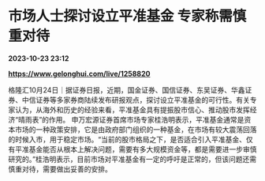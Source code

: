# 市场人士探讨设立平准基金 专家称需慎重对待

**2023-10-23 23:12**

**https://www.gelonghui.com/live/1258820**

格隆汇10月24日｜据证券日报，近期，国金证券、国信证券、东吴证券、华鑫证券、中信证券等多家券商陆续发布研报观点，探讨设立平准基金的可行性。有关专家认为，从海外和历史的经验来看，平准基金具有提振股市信心、推动股市发挥经济“晴雨表”的作用。 申万宏源证券首席市场专家桂浩明表示，平准基金通常是资本市场的一种政策安排，它是由政府部门组织的一种基金，在市场有较大震荡回落的时候入市，用于稳定市场。“当前的股市格局之下，是否适合引入平准基金、仅有平准基金能否从根本上解决问题，需要有多大规模资金等，都是需要进一步审慎研究的。”桂浩明表示，目前市场对平准基金有一定的呼吁是正常的，但该问题还需慎重对待，需要做出妥善的安排。
